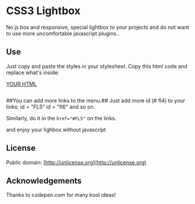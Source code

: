 # CSS3 Lightbox #

No js box and responsive, special lightbox to your projects and do not want to use more uncomfortable javascript plugins..

## Use ##

Just copy and paste the styles in your stylesheet. Copy this html code and replace what's inside:
<code> 
<a href="#_" class="resaltado overflowBox" id="fl1"></code>
<code><div class = "boxResaltado"></code>
YOUR HTML
<code></div>
</a></code>

##You can add more links to the menu.##
Just add more id (# fl4) to your links: id = "FL5" id = "fl6" and so on.

Similarly, do it in the <code>href="#FL5"</code> on the links.

and enjoy your lighbox without javascript

## License ##

Public domain: [http://unlicense.org](http://unlicense.org)

## Acknowledgements ##

Thanks to codepen.com for many kool ideas!
